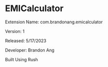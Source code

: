 # EMICalculator
Extension Name: com.brandonang.emicalculator

Version: 1

Released: 5/17/2023

Developer: Brandon Ang 

Built Using Rush 
